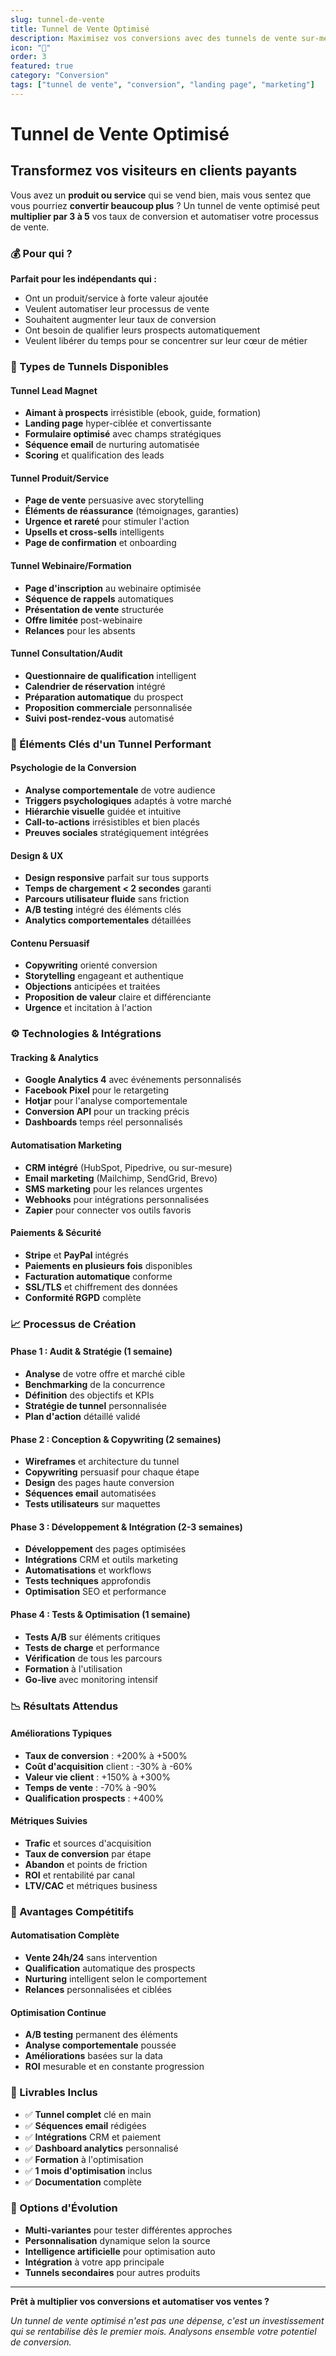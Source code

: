 ```yaml
---
slug: tunnel-de-vente
title: Tunnel de Vente Optimisé
description: Maximisez vos conversions avec des tunnels de vente sur-mesure pour vos produits et services spécifiques
icon: "🎯"
order: 3
featured: true
category: "Conversion"
tags: ["tunnel de vente", "conversion", "landing page", "marketing"]
---
```


# Tunnel de Vente Optimisé
## Transformez vos visiteurs en clients payants

Vous avez un **produit ou service** qui se vend bien, mais vous sentez que vous pourriez **convertir beaucoup plus** ? Un tunnel de vente optimisé peut **multiplier par 3 à 5** vos taux de conversion et automatiser votre processus de vente.

### 💰 Pour qui ?

**Parfait pour les indépendants qui :**
- Ont un produit/service à forte valeur ajoutée
- Veulent automatiser leur processus de vente
- Souhaitent augmenter leur taux de conversion
- Ont besoin de qualifier leurs prospects automatiquement
- Veulent libérer du temps pour se concentrer sur leur cœur de métier

### 🚀 Types de Tunnels Disponibles

#### Tunnel Lead Magnet
- **Aimant à prospects** irrésistible (ebook, guide, formation)
- **Landing page** hyper-ciblée et convertissante
- **Formulaire optimisé** avec champs stratégiques
- **Séquence email** de nurturing automatisée
- **Scoring** et qualification des leads

#### Tunnel Produit/Service
- **Page de vente** persuasive avec storytelling
- **Éléments de réassurance** (témoignages, garanties)
- **Urgence et rareté** pour stimuler l'action
- **Upsells et cross-sells** intelligents
- **Page de confirmation** et onboarding

#### Tunnel Webinaire/Formation
- **Page d'inscription** au webinaire optimisée
- **Séquence de rappels** automatiques
- **Présentation de vente** structurée
- **Offre limitée** post-webinaire
- **Relances** pour les absents

#### Tunnel Consultation/Audit
- **Questionnaire de qualification** intelligent
- **Calendrier de réservation** intégré
- **Préparation automatique** du prospect
- **Proposition commerciale** personnalisée
- **Suivi post-rendez-vous** automatisé

### 🎨 Éléments Clés d'un Tunnel Performant

#### Psychologie de la Conversion
- **Analyse comportementale** de votre audience
- **Triggers psychologiques** adaptés à votre marché
- **Hiérarchie visuelle** guidée et intuitive
- **Call-to-actions** irrésistibles et bien placés
- **Preuves sociales** stratégiquement intégrées

#### Design & UX
- **Design responsive** parfait sur tous supports
- **Temps de chargement < 2 secondes** garanti
- **Parcours utilisateur fluide** sans friction
- **A/B testing** intégré des éléments clés
- **Analytics comportementales** détaillées

#### Contenu Persuasif
- **Copywriting** orienté conversion
- **Storytelling** engageant et authentique
- **Objections** anticipées et traitées
- **Proposition de valeur** claire et différenciante
- **Urgence** et incitation à l'action

### ⚙️ Technologies & Intégrations

#### Tracking & Analytics
- **Google Analytics 4** avec événements personnalisés
- **Facebook Pixel** pour le retargeting
- **Hotjar** pour l'analyse comportementale
- **Conversion API** pour un tracking précis
- **Dashboards** temps réel personnalisés

#### Automatisation Marketing
- **CRM intégré** (HubSpot, Pipedrive, ou sur-mesure)
- **Email marketing** (Mailchimp, SendGrid, Brevo)
- **SMS marketing** pour les relances urgentes
- **Webhooks** pour intégrations personnalisées
- **Zapier** pour connecter vos outils favoris

#### Paiements & Sécurité
- **Stripe** et **PayPal** intégrés
- **Paiements en plusieurs fois** disponibles
- **Facturation automatique** conforme
- **SSL/TLS** et chiffrement des données
- **Conformité RGPD** complète

### 📈 Processus de Création

#### Phase 1 : Audit & Stratégie (1 semaine)
- **Analyse** de votre offre et marché cible
- **Benchmarking** de la concurrence
- **Définition** des objectifs et KPIs
- **Stratégie de tunnel** personnalisée
- **Plan d'action** détaillé validé

#### Phase 2 : Conception & Copywriting (2 semaines)
- **Wireframes** et architecture du tunnel
- **Copywriting** persuasif pour chaque étape
- **Design** des pages haute conversion
- **Séquences email** automatisées
- **Tests utilisateurs** sur maquettes

#### Phase 3 : Développement & Intégration (2-3 semaines)
- **Développement** des pages optimisées
- **Intégrations** CRM et outils marketing
- **Automatisations** et workflows
- **Tests techniques** approfondis
- **Optimisation** SEO et performance

#### Phase 4 : Tests & Optimisation (1 semaine)
- **Tests A/B** sur éléments critiques
- **Tests de charge** et performance
- **Vérification** de tous les parcours
- **Formation** à l'utilisation
- **Go-live** avec monitoring intensif

### 📉 Résultats Attendus

#### Améliorations Typiques
- **Taux de conversion** : +200% à +500%
- **Coût d'acquisition** client : -30% à -60%
- **Valeur vie client** : +150% à +300%
- **Temps de vente** : -70% à -90%
- **Qualification prospects** : +400%

#### Métriques Suivies
- **Trafic** et sources d'acquisition
- **Taux de conversion** par étape
- **Abandon** et points de friction
- **ROI** et rentabilité par canal
- **LTV/CAC** et métriques business

### 💪 Avantages Compétitifs

#### Automatisation Complète
- **Vente 24h/24** sans intervention
- **Qualification** automatique des prospects
- **Nurturing** intelligent selon le comportement
- **Relances** personnalisées et ciblées

#### Optimisation Continue
- **A/B testing** permanent des éléments
- **Analyse comportementale** poussée
- **Améliorations** basées sur la data
- **ROI** mesurable et en constante progression

### 🎁 Livrables Inclus

- ✅ **Tunnel complet** clé en main
- ✅ **Séquences email** rédigées
- ✅ **Intégrations** CRM et paiement
- ✅ **Dashboard analytics** personnalisé
- ✅ **Formation** à l'optimisation
- ✅ **1 mois d'optimisation** inclus
- ✅ **Documentation** complète

### 🚀 Options d'Évolution

- **Multi-variantes** pour tester différentes approches
- **Personnalisation** dynamique selon la source
- **Intelligence artificielle** pour optimisation auto
- **Intégration** à votre app principale
- **Tunnels secondaires** pour autres produits

---

**Prêt à multiplier vos conversions et automatiser vos ventes ?**

*Un tunnel de vente optimisé n'est pas une dépense, c'est un investissement qui se rentabilise dès le premier mois. Analysons ensemble votre potentiel de conversion.*
